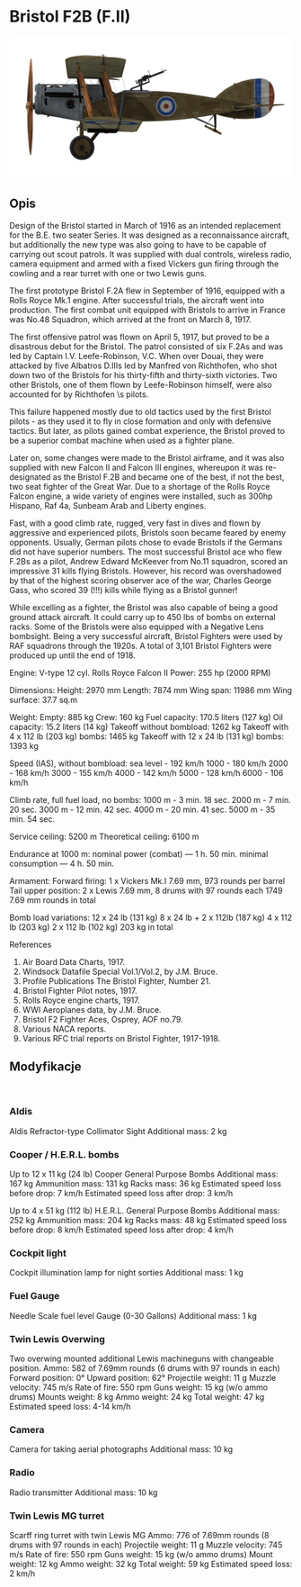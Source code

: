 ﻿# Bristol F2B (F.II)

![bristolf2bf2](../images/bristolf2bf2.png)

## Opis

Design of the Bristol started in March of 1916 as an intended replacement for the B.E. two seater Series. It was designed as a reconnaissance aircraft, but additionally the new type was also going to have to be capable of carrying out scout patrols.
It was supplied with dual controls, wireless radio, camera equipment and armed with a fixed Vickers gun firing through the cowling and a rear turret with one or two Lewis guns.

The first prototype Bristol F.2A flew in September of 1916, equipped with a Rolls Royce Mk.1 engine.
After successful trials, the aircraft went into production. The first combat unit equipped with Bristols to arrive in France was No.48 Squadron, which arrived at the front on March 8, 1917.

The first offensive patrol was flown on April 5, 1917, but proved to be a disastrous debut for the Bristol. The patrol consisted of six F.2As and was led by Captain I.V. Leefe-Robinson, V.C. When over Douai, they were attacked by five Albatros D.IIIs led by Manfred von Richthofen, who shot down two of the Bristols for his thirty-fifth and thirty-sixth victories. Two other Bristols, one of them flown by Leefe-Robinson himself, were also accounted for by Richthofen \s pilots.

This failure happened mostly due to old tactics used by the first Bristol pilots - as they used it to fly in close formation and only with defensive tactics. But later, as pilots gained combat experience, the Bristol proved to be a superior combat machine when used as a fighter plane.

Later on, some changes were made to the Bristol airframe, and it was also supplied with new Falcon II and Falcon III engines, whereupon it was re-designated as the Bristol F.2B and became one of the best, if not the best, two seat fighter of the Great War.
Due to a shortage of the Rolls Royce Falcon engine, a wide variety of engines were installed, such as 300hp Hispano, Raf 4a, Sunbeam Arab and Liberty engines.

Fast, with a good climb rate, rugged, very fast in dives and flown by aggressive and experienced pilots, Bristols soon became feared by enemy opponents. Usually, German pilots chose to evade Bristols if the Germans did not have superior numbers.
The most successful Bristol ace who flew F.2Bs as a pilot, Andrew Edward McKeever from No.11 squadron, scored an impressive 31 kills flying Bristols. However, his record was overshadowed by that of the highest scoring observer ace of the war, Charles George Gass, who scored 39 (!!!) kills while flying as a Bristol gunner!

While excelling as a fighter, the Bristol was also capable of being a good ground attack aircraft. It could carry up to 450 lbs of bombs on external racks. Some of the Bristols were also equipped with a Negative Lens bombsight.
Being a very successful aircraft, Bristol Fighters were used by RAF squadrons through the 1920s.
A total of 3,101 Bristol Fighters were produced up until the end of 1918.


Engine: V-type 12 cyl. Rolls Royce Falcon II
Power: 255 hp (2000 RPM)

Dimensions:
Height: 2970 mm
Length: 7874 mm
Wing span: 11986 mm
Wing surface: 37.7 sq.m

Weight:
Empty: 885 kg
Crew: 160 kg
Fuel capacity: 170.5 liters (127 kg)
Oil capacity: 15.2 liters (14 kg)
Takeoff without bombload: 1262 kg
Takeoff with 4 x 112 lb (203 kg) bombs: 1465 kg
Takeoff with 12 x 24 lb (131 kg) bombs: 1393 kg

Speed (IAS), without bombload:
sea level - 192 km/h
1000 - 180 km/h
2000 - 168 km/h
3000 - 155 km/h
4000 - 142 km/h
5000 - 128 km/h
6000 - 106 km/h

Climb rate, full fuel load, no bombs:
1000 m -  3 min. 18 sec.
2000 m -  7 min. 20 sec.
3000 m - 12 min. 42 sec.
4000 m - 20 min. 41 sec.
5000 m - 35 min. 54 sec.

Service ceiling: 5200 m
Theoretical ceiling: 6100 m

Endurance at 1000 m:
nominal power (combat) — 1 h. 50 min.
minimal consumption — 4 h. 50 min.

Armament:
Forward firing: 1 x Vickers Mk.I 7.69 mm, 973 rounds per barrel
Tail upper position: 2 x Lewis 7.69 mm, 8 drums with 97 rounds each
1749 7.69 mm rounds in total

Bomb load variations:
12 x 24 lb (131 kg)
8 x 24 lb + 2 x 112lb (187 kg)
4 x 112 lb (203 kg)
2 x 112 lb (102 kg)
203 kg in total

References
1) Air Board Data Charts, 1917.
2) Windsock Datafile Special Vol.1/Vol.2, by J.M. Bruce.
3) Profile Publications The Bristol Fighter, Number 21.
4) Bristol Fighter Pilot notes, 1917.
5) Rolls Royce engine charts, 1917.
6) WWI Aeroplanes data, by J.M. Bruce.
7) Bristol F2 Fighter Aces, Osprey, AOF no.79.
8) Various NACA reports.
9) Various RFC trial reports on Bristol Fighter, 1917-1918.

## Modyfikacje
﻿

### Aldis

Aldis Refractor-type Collimator Sight
Additional mass: 2 kg
﻿

### Cooper / H.E.R.L. bombs

Up to 12 x 11 kg (24 lb) Cooper General Purpose Bombs
Additional mass: 167 kg
Ammunition mass: 131 kg
Racks mass: 36 kg
Estimated speed loss before drop: 7 km/h
Estimated speed loss after drop: 3 km/h

Up to 4 x 51 kg (112 lb) H.E.R.L. General Purpose Bombs
Additional mass: 252 kg
Ammunition mass: 204 kg
Racks mass: 48 kg
Estimated speed loss before drop: 8 km/h
Estimated speed loss after drop: 4 km/h﻿

### Cockpit light

Cockpit illumination lamp for night sorties
Additional mass: 1 kg
﻿

### Fuel Gauge

Needle Scale fuel level Gauge (0-30 Gallons)
Additional mass: 1 kg﻿

### Twin Lewis Overwing

Two overwing mounted additional Lewis machineguns with changeable position.
Ammo: 582 of 7.69mm rounds (6 drums with 97 rounds in each)
Forward position: 0°
Upward position: 62°
Projectile weight: 11 g
Muzzle velocity: 745 m/s
Rate of fire: 550 rpm
Guns weight: 15 kg (w/o ammo drums)
Mounts weight: 8 kg
Ammo weight: 24 kg
Total weight: 47 kg
Estimated speed loss: 4-14 km/h﻿

### Camera

Camera for taking aerial photographs
Additional mass: 10 kg
﻿

### Radio

Radio transmitter
Additional mass: 10 kg﻿

### Twin Lewis MG turret

Scarff ring turret with twin Lewis MG
Ammo: 776 of 7.69mm rounds (8 drums with 97 rounds in each)
Projectile weight: 11 g
Muzzle velocity: 745 m/s
Rate of fire: 550 rpm
Guns weight: 15 kg (w/o ammo drums)
Mount weight: 12 kg
Ammo weight: 32 kg
Total weight: 59 kg
Estimated speed loss: 2 km/h